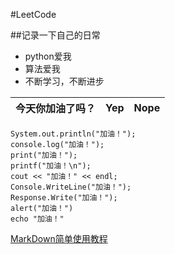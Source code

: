 #LeetCode

##记录一下自己的日常
- python爱我
- 算法爱我
- 不断学习，不断进步

| 今天你加油了吗？       | Yep           | Nope  |
| ------------- |:-------------:| -----:|

 

```
System.out.println("加油！");
console.log("加油！");
print("加油！");
printf("加油！\n");
cout << "加油！" << endl;
Console.WriteLine("加油！");
Response.Write("加油！");
alert("加油！")
echo "加油！"
```

[MarkDown简单使用教程](https://www.jianshu.com/p/q81RER)
